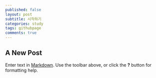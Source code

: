 ```yaml
---
published: false
layout: post
subtitle: 시작하기
categories: study
tags: githubpage
comments: true
---
```

## A New Post

Enter text in [Markdown](http://daringfireball.net/projects/markdown/). Use the toolbar above, or click the **?** button for formatting help.
